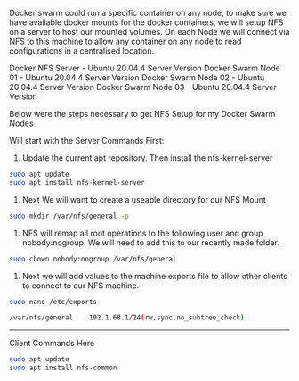 Docker swarm could run a specific container on any node, to make sure we have available docker mounts for the docker containers, we will setup NFS on a server to host our mounted volumes. On each Node we will connect via NFS to this machine to allow any container on any node to read configurations in a centralised location.

Docker NFS Server - Ubuntu 20.04.4 Server Version
Docker Swarm Node 01 - Ubuntu 20.04.4 Server Version
Docker Swarm Node 02 - Ubuntu 20.04.4 Server Version
Docker Swarm Node 03 - Ubuntu 20.04.4 Server Version

Below were the steps necessary to get NFS Setup for my Docker Swarm Nodes

Will start with the Server Commands First:

1. Update the current apt repository. Then install the nfs-kernel-server

```bash
sudo apt update
sudo apt install nfs-kernel-server
```

1. Next We will want to create a useable directory for our NFS Mount
```bash
sudo mkdir /var/nfs/general -p
```

1. NFS will remap all root operations to the following user and group nobody:nogroup. We will need to add this to our recently made folder.
```bash
sudo chown nobody:nogroup /var/nfs/general
```

1. Next we will add values to the machine exports file to allow other clients to connect to our NFS machine.
```bash
sudo nano /etc/exports
```

```bash
/var/nfs/general    192.1.68.1/24(rw,sync,no_subtree_check)
```


---
Client Commands Here

```bash
sudo apt update
sudo apt install nfs-common
```

